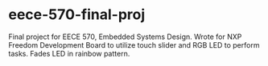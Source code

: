 # eece-570-final-proj
Final project for EECE 570, Embedded Systems Design. Wrote for NXP Freedom Development Board to utilize touch slider and RGB LED to perform tasks.
Fades LED in rainbow pattern.
